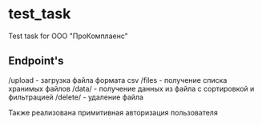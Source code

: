 # test_task
Test task for ООО "ПроКомплаенс"


## Endpoint's
/upload - загрузка файла формата csv
/files - получение списка хранимых файлов
/data/<filename> - получение данных из файла с сортировкой и фильтрацией
/delete/<filename> - удаление файла 

Также реализована примитивная авторизация пользователя 
